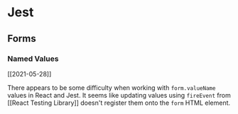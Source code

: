 # Jest

## Forms

### Named Values

[[2021-05-28]]

There appears to be some difficulty when working with `form.valueName` values in React and Jest. It seems like updating values using `fireEvent` from [[React Testing Library]] doesn't register them onto the `form` HTML element.
